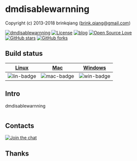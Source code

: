 # dmdisablewarnning

Copyright (c) 2013-2018 brinkqiang (brink.qiang@gmail.com)

[![dmdisablewarnning](https://img.shields.io/badge/brinkqiang-dmdisablewarnning-blue.svg?style=flat-square)](https://github.com/brinkqiang/dmdisablewarnning)
[![License](https://img.shields.io/badge/license-MIT-brightgreen.svg)](https://github.com/brinkqiang/dmdisablewarnning/blob/master/LICENSE)
[![blog](https://img.shields.io/badge/Author-Blog-7AD6FD.svg)](https://brinkqiang.github.io/)
[![Open Source Love](https://badges.frapsoft.com/os/v3/open-source.png)](https://github.com/brinkqiang)
[![GitHub stars](https://img.shields.io/github/stars/brinkqiang/dmdisablewarnning.svg?label=Stars)](https://github.com/brinkqiang/dmdisablewarnning) 
[![GitHub forks](https://img.shields.io/github/forks/brinkqiang/dmdisablewarnning.svg?label=Fork)](https://github.com/brinkqiang/dmdisablewarnning)

## Build status
| [Linux][lin-link] | [Mac][mac-link] | [Windows][win-link] |
| :---------------: | :----------------: | :-----------------: |
| ![lin-badge]      | ![mac-badge]       | ![win-badge]        |

[lin-badge]: https://github.com/brinkqiang/dmdisablewarnning/workflows/linux/badge.svg "linux build status"
[lin-link]:  https://github.com/brinkqiang/dmdisablewarnning/actions/workflows/linux.yml "linux build status"
[mac-badge]: https://github.com/brinkqiang/dmdisablewarnning/workflows/mac/badge.svg "mac build status"
[mac-link]:  https://github.com/brinkqiang/dmdisablewarnning/actions/workflows/mac.yml "mac build status"
[win-badge]: https://github.com/brinkqiang/dmdisablewarnning/workflows/win/badge.svg "win build status"
[win-link]:  https://github.com/brinkqiang/dmdisablewarnning/actions/workflows/win.yml "win build status"

## Intro
dmdisablewarnning
```cpp
```
## Contacts
[![Join the chat](https://badges.gitter.im/brinkqiang/dmdisablewarnning/Lobby.svg)](https://gitter.im/brinkqiang/dmdisablewarnning)

## Thanks
